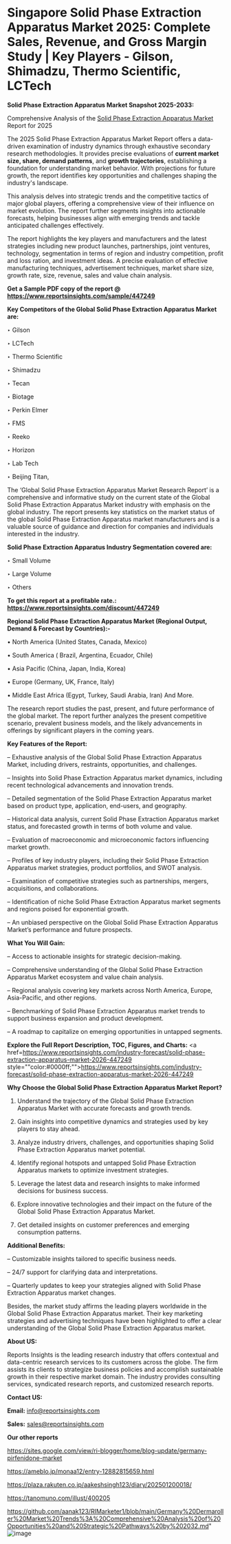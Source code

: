 # Singapore Solid Phase Extraction Apparatus Market 2025: Complete Sales, Revenue, and Gross Margin Study | Key Players - Gilson, Shimadzu, Thermo Scientific, LCTech

<strong>Solid Phase Extraction Apparatus Market Snapshot 2025-2033:</strong>

Comprehensive Analysis of the <a href=https://www.reportsinsights.com/sample/447249>Solid Phase Extraction Apparatus Market</a> Report for 2025

The 2025 Solid Phase Extraction Apparatus Market Report offers a data-driven examination of industry dynamics through exhaustive secondary research methodologies. It provides precise evaluations of <strong>current market size, share, demand patterns</strong>, and <strong>growth trajectories</strong>, establishing a foundation for understanding market behavior. With projections for future growth, the report identifies key opportunities and challenges shaping the industry's landscape.

This analysis delves into strategic trends and the competitive tactics of major global players, offering a comprehensive view of their influence on market evolution. The report further segments insights into actionable forecasts, helping businesses align with emerging trends and tackle anticipated challenges effectively.

The report highlights the key players and manufacturers and the latest strategies including new product launches, partnerships, joint ventures, technology, segmentation in terms of region and industry competition, profit and loss ration, and investment ideas. A precise evaluation of effective manufacturing techniques, advertisement techniques, market share size, growth rate, size, revenue, sales and value chain analysis.

<strong>Get a Sample PDF copy of the report @ <a href=https://www.reportsinsights.com/sample/447249 style=color:#0000ff;>https://www.reportsinsights.com/sample/447249</a></strong>

<strong>Key Competitors of the Global Solid Phase Extraction Apparatus Market are:</strong>

‣ Gilson

‣ LCTech

‣ Thermo Scientific

‣ Shimadzu

‣ Tecan

‣ Biotage

‣ Perkin Elmer

‣ FMS

‣ Reeko

‣ Horizon

‣ Lab Tech

‣ Beijing Titan,

The ‘Global Solid Phase Extraction Apparatus Market Research Report’ is a comprehensive and informative study on the current state of the Global Solid Phase Extraction Apparatus Market industry with emphasis on the global industry. The report presents key statistics on the market status of the global Solid Phase Extraction Apparatus market manufacturers and is a valuable source of guidance and direction for companies and individuals interested in the industry.

<strong>Solid Phase Extraction Apparatus Industry Segmentation covered are:</strong>

‣ Small Volume

‣ Large Volume

‣ Others

<strong>To get this report at a profitable rate.: <a href=https://www.reportsinsights.com/discount/447249 style=color:#0000ff;>https://www.reportsinsights.com/discount/447249</a></strong>

<strong>Regional Solid Phase Extraction Apparatus Market (Regional Output, Demand &amp; Forecast by Countries):-</strong>

• North America (United States, Canada, Mexico)

• South America ( Brazil, Argentina, Ecuador, Chile)

• Asia Pacific (China, Japan, India, Korea)

• Europe (Germany, UK, France, Italy)

• Middle East Africa (Egypt, Turkey, Saudi Arabia, Iran) And More.

The research report studies the past, present, and future performance of the global market. The report further analyzes the present competitive scenario, prevalent business models, and the likely advancements in offerings by significant players in the coming years.

<strong>Key Features of the Report:</strong>

– Exhaustive analysis of the Global Solid Phase Extraction Apparatus Market, including drivers, restraints, opportunities, and challenges.

– Insights into Solid Phase Extraction Apparatus market dynamics, including recent technological advancements and innovation trends.

– Detailed segmentation of the Solid Phase Extraction Apparatus market based on product type, application, end-users, and geography.

– Historical data analysis, current Solid Phase Extraction Apparatus market status, and forecasted growth in terms of both volume and value.

– Evaluation of macroeconomic and microeconomic factors influencing market growth.

– Profiles of key industry players, including their Solid Phase Extraction Apparatus market strategies, product portfolios, and SWOT analysis.

– Examination of competitive strategies such as partnerships, mergers, acquisitions, and collaborations.

– Identification of niche Solid Phase Extraction Apparatus market segments and regions poised for exponential growth.

– An unbiased perspective on the Global Solid Phase Extraction Apparatus Market’s performance and future prospects.

<strong>What You Will Gain:</strong>

– Access to actionable insights for strategic decision-making.

– Comprehensive understanding of the Global Solid Phase Extraction Apparatus Market ecosystem and value chain analysis.

– Regional analysis covering key markets across North America, Europe, Asia-Pacific, and other regions.

– Benchmarking of Solid Phase Extraction Apparatus market trends to support business expansion and product development.

– A roadmap to capitalize on emerging opportunities in untapped segments.

<strong>Explore the Full Report Description, TOC, Figures, and Charts:</strong>
<a href=https://www.reportsinsights.com/industry-forecast/solid-phase-extraction-apparatus-market-2026-447249 style=""color:#0000ff;"">https://www.reportsinsights.com/industry-forecast/solid-phase-extraction-apparatus-market-2026-447249</a>

<strong>Why Choose the Global Solid Phase Extraction Apparatus Market Report?</strong>

1. Understand the trajectory of the Global Solid Phase Extraction Apparatus Market with accurate forecasts and growth trends.

2. Gain insights into competitive dynamics and strategies used by key players to stay ahead.

3. Analyze industry drivers, challenges, and opportunities shaping Solid Phase Extraction Apparatus market potential.

4. Identify regional hotspots and untapped Solid Phase Extraction Apparatus markets to optimize investment strategies.

5. Leverage the latest data and research insights to make informed decisions for business success.

6. Explore innovative technologies and their impact on the future of the Global Solid Phase Extraction Apparatus Market.

7. Get detailed insights on customer preferences and emerging consumption patterns.

<strong>Additional Benefits:</strong>

– Customizable insights tailored to specific business needs.

– 24/7 support for clarifying data and interpretations.

– Quarterly updates to keep your strategies aligned with Solid Phase Extraction Apparatus market changes.

Besides, the market study affirms the leading players worldwide in the Global Solid Phase Extraction Apparatus market. Their key marketing strategies and advertising techniques have been highlighted to offer a clear understanding of the Global Solid Phase Extraction Apparatus market.

<strong><strong>About US</strong>:</strong>

Reports Insights is the leading research industry that offers contextual and data-centric research services to its customers across the globe. The firm assists its clients to strategize business policies and accomplish sustainable growth in their respective market domain. The industry provides consulting services, syndicated research reports, and customized research reports.

<strong>Contact US:</strong>

<p class=><b>Email:</b> <a href=mailto:info@reportsinsights.com>info@reportsinsights.com</a></p>
<p class=><b>Sales:</b> <a href=mailto:sales@reportsinsights.com>sales@reportsinsights.com</a></p>

<strong>Our other reports</strong>

<a href=https://sites.google.com/view/ri-blogger/home/blog-update/germany-pirfenidone-market>https://sites.google.com/view/ri-blogger/home/blog-update/germany-pirfenidone-market</a>

<a href=https://ameblo.jp/monaa12/entry-12882815659.html>https://ameblo.jp/monaa12/entry-12882815659.html</a>

<a href=https://plaza.rakuten.co.jp/aakeshsingh123/diary/202501200018/>https://plaza.rakuten.co.jp/aakeshsingh123/diary/202501200018/</a>

<a href=https://tanomuno.com/illust/400205>https://tanomuno.com/illust/400205</a>

<a href=https://github.com/aanak123/RIMarketer1/blob/main/Germany%20Dermaroller%20Market%20Trends%3A%20Comprehensive%20Analysis%20of%20Opportunities%20and%20Strategic%20Pathways%20by%202032.md>https://github.com/aanak123/RIMarketer1/blob/main/Germany%20Dermaroller%20Market%20Trends%3A%20Comprehensive%20Analysis%20of%20Opportunities%20and%20Strategic%20Pathways%20by%202032.md</a>"
![image](https://github.com/user-attachments/assets/9144bfe1-21e4-4fb5-9aae-9adad649aa29)
